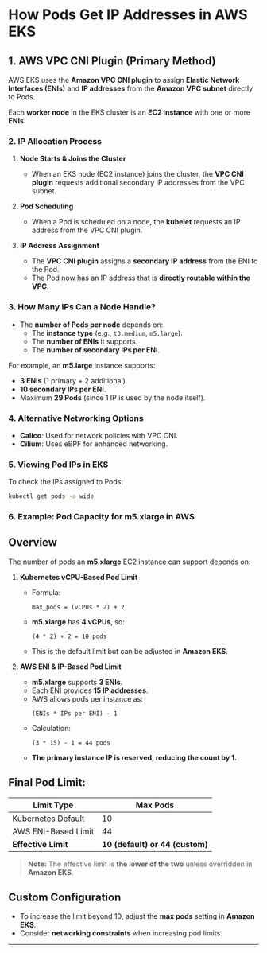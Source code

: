 # How Pods Get IP Addresses in AWS EKS

## 1. AWS VPC CNI Plugin (Primary Method)
AWS EKS uses the **Amazon VPC CNI plugin** to assign **Elastic Network Interfaces (ENIs)** and **IP addresses** from the **Amazon VPC subnet** directly to Pods.

Each **worker node** in the EKS cluster is an **EC2 instance** with one or more **ENIs**.

### 2. IP Allocation Process
1. **Node Starts & Joins the Cluster**  
   - When an EKS node (EC2 instance) joins the cluster, the **VPC CNI plugin** requests additional secondary IP addresses from the VPC subnet.

2. **Pod Scheduling**  
   - When a Pod is scheduled on a node, the **kubelet** requests an IP address from the VPC CNI plugin.

3. **IP Address Assignment**  
   - The **VPC CNI plugin** assigns a **secondary IP address** from the ENI to the Pod.
   - The Pod now has an IP address that is **directly routable within the VPC**.

### 3. How Many IPs Can a Node Handle?
- The **number of Pods per node** depends on:
  - The **instance type** (e.g., `t3.medium`, `m5.large`).
  - The **number of ENIs** it supports.
  - The **number of secondary IPs per ENI**.

For example, an **m5.large** instance supports:
- **3 ENIs** (1 primary + 2 additional).
- **10 secondary IPs per ENI**.
- Maximum **29 Pods** (since 1 IP is used by the node itself).

### 4. Alternative Networking Options
- **Calico**: Used for network policies with VPC CNI.
- **Cilium**: Uses eBPF for enhanced networking.

### 5. Viewing Pod IPs in EKS
To check the IPs assigned to Pods:
```sh
kubectl get pods -o wide
```
### 6. Example: Pod Capacity for m5.xlarge in AWS

## Overview
The number of pods an **m5.xlarge** EC2 instance can support depends on:

1. **Kubernetes vCPU-Based Pod Limit**
   - Formula:  
     ```
     max_pods = (vCPUs * 2) + 2
     ```
   - **m5.xlarge** has **4 vCPUs**, so:  
     ```
     (4 * 2) + 2 = 10 pods
     ```
   - This is the default limit but can be adjusted in **Amazon EKS**.

2. **AWS ENI & IP-Based Pod Limit**
   - **m5.xlarge** supports **3 ENIs**.
   - Each ENI provides **15 IP addresses**.
   - AWS allows pods per instance as:  
     ```
     (ENIs * IPs per ENI) - 1
     ```
   - Calculation:  
     ```
     (3 * 15) - 1 = 44 pods
     ```
   - **The primary instance IP is reserved, reducing the count by 1.**

## Final Pod Limit:
| Limit Type            | Max Pods |
|-----------------------|---------|
| Kubernetes Default    | 10      |
| AWS ENI-Based Limit   | 44      |
| **Effective Limit**   | **10 (default) or 44 (custom)** |

> **Note:** The effective limit is **the lower of the two** unless overridden in **Amazon EKS**.

## Custom Configuration
- To increase the limit beyond 10, adjust the **max pods** setting in **Amazon EKS**.
- Consider **networking constraints** when increasing pod limits.


---
